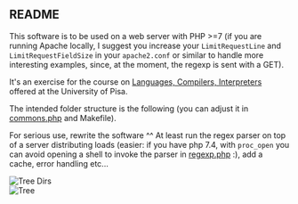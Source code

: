 ## README
This software is to be used on a web server with PHP >=7 (if you are running Apache locally, I suggest you increase your `LimitRequestLine` and `LimitRequestFieldSize` in your `apache2.conf` or similar to handle more interesting examples, since, at the moment, the regexp is sent with a GET).

It's an exercise for the course on [Languages, Compilers, Interpreters](https://github.com/ranma42/languages-compilers-interpreters-2019) offered at the University of Pisa.

The intended folder structure is the following (you can adjust it in [commons.php](./web/commons.php) and Makefile).

For serious use, rewrite the software ^^ At least run the regex parser on top of a server distributing loads (easier: if you have php 7.4, with `proc_open` you can avoid opening a shell to invoke the parser in [regexp.php](./web/regexp.php) :), add a cache, error handling etc...

![Tree Dirs](http://geimaxpower.altervista.org/Schermata_da_2020-02-17_23-56-26.png)   
![Tree](http://geimaxpower.altervista.org/Schermata_da_2020-02-17_23-57-56.png)  
